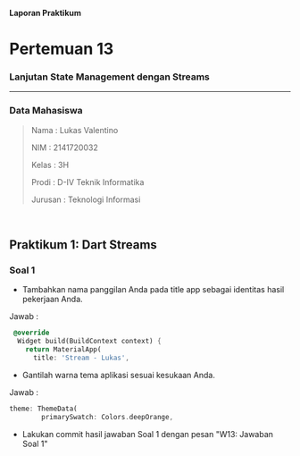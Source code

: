 **Laporan Praktikum**
# **Pertemuan 13**
### **Lanjutan State Management dengan Streams**
------

### **Data Mahasiswa**

><p>Nama : Lukas Valentino<p>
>NIM : 2141720032<p>
>Kelas : 3H<p>
>Prodi : D-IV Teknik Informatika<p>
>Jurusan : Teknologi Informasi<p>

<br>


## Praktikum 1: Dart Streams

### Soal 1
- Tambahkan nama panggilan Anda pada title app sebagai identitas hasil pekerjaan Anda.

Jawab : 

```dart
 @override
  Widget build(BuildContext context) {
    return MaterialApp(
      title: 'Stream - Lukas',
```
- Gantilah warna tema aplikasi sesuai kesukaan Anda.

Jawab : 

```dart
theme: ThemeData(
        primarySwatch: Colors.deepOrange,
```

- Lakukan commit hasil jawaban Soal 1 dengan pesan "W13: Jawaban Soal 1"


